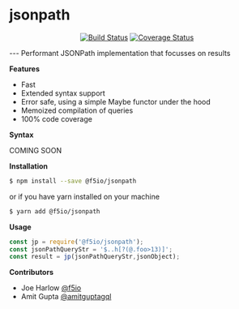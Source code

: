 # jsonpath
<p align="center">
  <a href="https://travis-ci.org/f5io/jsonpath"><img alt="Build Status" src="https://travis-ci.org/f5io/jsonpath.svg?branch=master"></a>
  <a href="https://coveralls.io/github/f5io/jsonpath?branch=master"><img alt="Coverage Status" src="https://coveralls.io/repos/github/f5io/jsonpath/badge.svg?branch=master"></a>
</p>
---
Performant JSONPath implementation that focusses on results

**Features**

- Fast
- Extended syntax support
- Error safe, using a simple Maybe functor under the hood
- Memoized compilation of queries
- 100% code coverage

**Syntax**

COMING SOON

**Installation**

```bash
$ npm install --save @f5io/jsonpath
```
or if you have yarn installed on your machine

```bash
$ yarn add @f5io/jsonpath
```

**Usage**

```js
const jp = require('@f5io/jsonpath');
const jsonPathQueryStr = '$..h[?(@.foo>13)]';
const result = jp(jsonPathQueryStr,jsonObject);
```

**Contributors**

- Joe Harlow [@f5io](https://github.com/f5io)
- Amit Gupta [@amitguptagql](https://github.com/amitguptagwl)
